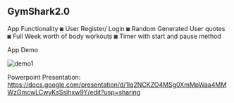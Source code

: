 GymShark2.0
-------------------------------------------------------------------------------------------------------------------------------------------------------------------------
App Functionality
  ◙ User Register/ Login
  ◙ Random Generated User quotes
  ◙ Full Week worth of body workouts
  ◙ Timer with start and pause method

App Demo

  ![demo1](https://user-images.githubusercontent.com/63178444/101089105-b1cdb080-3582-11eb-9a44-425dc8ebff05.gif)
  

Powerpoint Presentation: https://docs.google.com/presentation/d/1lq2NCKZO4MSg0XmMpWaa4MMWzGmcwLCwyKsSsjhxw9Y/edit?usp=sharing
